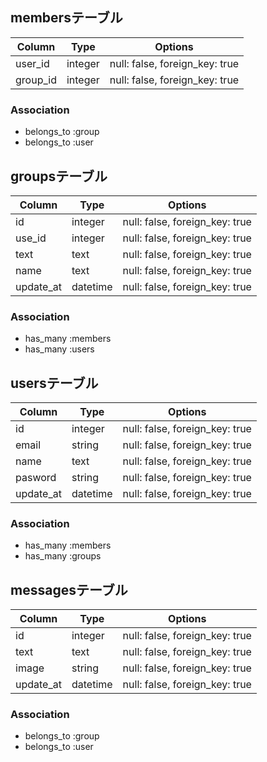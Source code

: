 ## membersテーブル

|Column|Type|Options|
|------|----|-------|
|user_id|integer|null: false, foreign_key: true|
|group_id|integer|null: false, foreign_key: true|

### Association
- belongs_to :group
- belongs_to :user


## groupsテーブル

|Column|Type|Options|
|------|----|-------|
|id|integer|null: false, foreign_key: true|
|use_id|integer|null: false, foreign_key: true|
|text|text|null: false, foreign_key: true|
|name|text|null: false, foreign_key: true|
|update_at|datetime|null: false, foreign_key: true|

### Association
- has_many :members
- has_many :users

## usersテーブル
|Column|Type|Options|
|------|----|-------|
|id|integer|null: false, foreign_key: true|
|email|string|null: false, foreign_key: true|
|name|text|null: false, foreign_key: true|
|pasword|string|null: false, foreign_key: true|
|update_at|datetime|null: false, foreign_key: true|

### Association
- has_many :members
- has_many :groups

## messagesテーブル
|Column|Type|Options|
|------|----|-------|
|id|integer|null: false, foreign_key: true|
|text|text|null: false, foreign_key: true|
|image|string|null: false, foreign_key: true|
|update_at|datetime|null: false, foreign_key: true|

### Association
- belongs_to :group
- belongs_to :user
